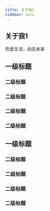 ```yaml
---
title: 关于我1
sidebar: auto
---
```


## 关于我1

热爱生活，向往未来

## 一级标题
### 二级标题
### 二级标题
### 二级标题
### 二级标题

## 一级标题
### 二级标题
### 二级标题
### 二级标题
### 二级标题